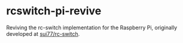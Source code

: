# rcswitch-pi-revive

Reviving the rc-switch implementation for the Raspberry Pi, originally developed at [sui77/rc-switch](https://github.com/sui77/rc-switch).
